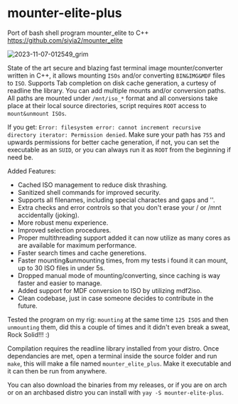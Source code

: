 # mounter-elite-plus
Port of bash shell program mounter_elite to C++ 
https://github.com/siyia2/mounter_elite


![2023-11-07-012549_grim](https://github.com/siyia2/mounter-elite-plus/assets/46220960/343e1ce4-1e27-4885-83c1-c4341a9aeb48)




State of the art secure and blazing fast terminal image mounter/converter written in C++, it allows mounting `ISOs` and/or converting `BIN&IMG&MDF` files to `ISO`. Supports Tab completion on disk cache generation, a curtesy of readline the library. 
You can add multiple mounts and/or conversion paths. All paths are mounted under `/mnt/iso_*` format and all conversions take place at their local source directories, script requires `ROOT` access to `mount&unmount ISOs`. 

If you get: `Error: filesystem error: cannot increment recursive directory iterator: Permission denied`.
Make sure your path has `755` and upwards permissions for better cache generation, if not, you can set the executable as an `SUID`, or you can always run it as `ROOT` from the beginning if need be.

Added Features:
* Cached ISO management to reduce disk thrashing.
* Sanitized shell commands for improved security.
* Supports all filenames, including special charactes and gaps and ''.
* Extra checks and error controls so that you don't erase your / or /mnt accidentally (joking).
* More robust menu experience.
* Improved selection procedures.
* Proper multithreading support added it can now utilize as many cores as are available for maximum performance.
* Faster search times and cache generetions.
* Faster mounting&unmounting times, from my tests i found it can mount, up to 30 ISO files in under 5s.
* Dropped manual mode of mounting/converting, since caching is way faster and easier to manage.
* Added support for MDF conversion to ISO by utilizing mdf2iso.
* Clean codebase, just in case someone decides to contribute in the future.

Tested the program on my rig: `mounting` at the same time `125 ISOS` and then `unmounting` them, did this a couple of times and it didn't even break a sweat, Rock Solid!!! :)

Compilation requires the readline library installed from your distro. 
Once dependancies are met, open a terminal inside the source folder and run `make`, this will make a file named `mounter_elite_plus`.
Make it executable and it can then be run from anywhere.

You can also download the binaries from my releases, or if you are on arch or on an archbased distro you can install with `yay -S mounter-elite-plus`.
